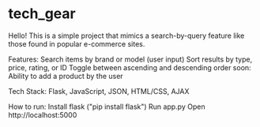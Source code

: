 # tech_gear
Hello!
This is a simple project that mimics a search-by-query feature like those found in popular e-commerce sites.

Features:
Search items by brand or model (user input)
Sort results by type, price, rating, or ID
Toggle between ascending and descending order
soon: Ability to add a product by the user

Tech Stack:
Flask, JavaScript, JSON, HTML/CSS, AJAX

How to run:
Install flask ("pip install flask")
Run app.py
Open http://localhost:5000